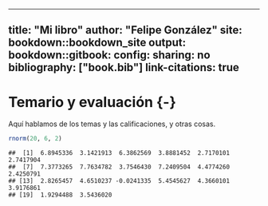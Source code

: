 
---
title: "Mi libro"
author: "Felipe González"
site: bookdown::bookdown_site
output:
  bookdown::gitbook: 
    config:
      sharing: no
bibliography: ["book.bib"]
link-citations: true
---

# Temario y evaluación {-}

Aquí hablamos de los temas y las calificaciones, y otras cosas.


```r
rnorm(20, 6, 2)
```

```
##  [1]  6.8945336  3.1421913  6.3862569  3.8881452  2.7170101  2.7417904
##  [7]  7.3773265  7.7634782  3.7546430  7.2409504  4.4774260  2.4250791
## [13]  2.8265457  4.6510237 -0.0241335  5.4545627  4.3660101  3.9176861
## [19]  1.9294488  3.5436020
```



